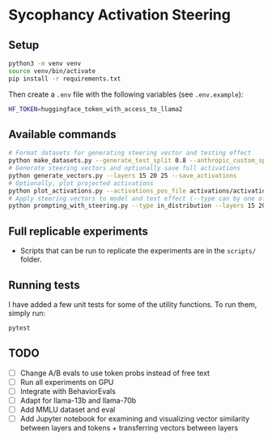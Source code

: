 # Sycophancy Activation Steering

## Setup

```bash
python3 -m venv venv
source venv/bin/activate
pip install -r requirements.txt
```

Then create a `.env` file with the following variables (see `.env.example`):

```bash
HF_TOKEN=huggingface_token_with_access_to_llama2
```

## Available commands

```bash
# Format datasets for generating steering vector and testing effect
python make_datasets.py --generate_test_split 0.8 --anthropic_custom_split 0.6 --n_datapoints 1200 --n_tqa_datapoints 200
# Generate steering vectors and optionally save full activations
python generate_vectors.py --layers 15 20 25 --save_activations
# Optionally, plot projected activations
python plot_activations.py --activations_pos_file activations/activations_pos_15.pt --activations_neg_file activations/activations_neg_15.pt --fname activations_proj_15.png --title "Activations layer 15"
# Apply steering vectors to model and test effect (--type can by one of "in_distribution", "out_of_distribution", "truthful_qa"), (--few_shot can be one of "positive", "negative", "unbiased", "none")
python prompting_with_steering.py --type in_distribution --layers 15 20 25 --multipliers -2 -1 0 1 2 --few_shot positive
```

## Full replicable experiments

- Scripts that can be run to replicate the experiments are in the `scripts/` folder.

## Running tests

I have added a few unit tests for some of the utility functions. To run them, simply run:

```bash
pytest
```

## TODO

- [ ] Change A/B evals to use token probs instead of free text
- [ ] Run all experiments on GPU
- [ ] Integrate with BehaviorEvals
- [ ] Adapt for llama-13b and llama-70b
- [ ] Add MMLU dataset and eval
- [ ] Add Jupyter notebook for examining and visualizing vector similarity between layers and tokens + transferring vectors between layers
